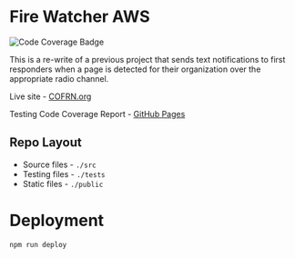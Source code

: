 # Fire Watcher AWS

![Code Coverage Badge](https://img.shields.io/endpoint?url=https%3A%2F%2Fklawil.github.io%2Ffire-watcher-aws%2Fbadge.json)


This is a re-write of a previous project that sends text notifications to first responders when a
page is detected for their organization over the appropriate radio channel.

Live site - [COFRN.org](https://cofrn.org)

Testing Code Coverage Report - [GitHub Pages](https://klawil.github.io/fire-watcher-aws/)

## Repo Layout

- Source files - `./src`
- Testing files - `./tests`
- Static files - `./public`

# Deployment

```bash
npm run deploy
```
